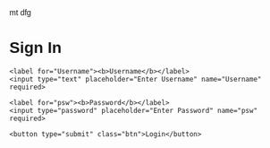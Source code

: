 mt dfg
<!DOCTYPE html>
<html>
<head>
  <title>DeuceData Sign In </title>
<meta name="viewport" content="width=device-width, initial-scale=1">
<style>
body, html {
  height: 100%;
  font-family: Arial, Helvetica, sans-serif;
}

form {
      position: absolute;
      top: 50%;
      left: 50%;
      transform: translate(100%, -59%);
    }

* {
  box-sizing: border-box;
}

.bg-img {
  /* The image used */
  background-image: url(logodeucedata.png);

  min-height: 100%;

  /* Center and scale the image nicely */
  background-position: center;
  background-repeat: no-repeat;
  background-size: cover;
  position: relative;
}

/* Add styles to the form container */
.container {
  position: absolute;
  right: 0;
  margin: 20px;
  max-width: 300px;
  padding: 16px;
  background-color: white;
}

/* Full-width input fields */
input[type=text], input[type=password] {
  width: 100%;
  padding: 15px;
  margin: 5px 0 22px 0;
  border: none;
  background: #f1f1f1;
}

input[type=text]:focus, input[type=password]:focus {
  background-color: #ddd;
  outline: none;
}

/* Set a style for the submit button */
.btn {
  background-color: #04AA6D;
  color: white;
  padding: 16px 20px;
  border: none;
  cursor: pointer;
  width: 100%;
  opacity: 0.9;
}

.btn:hover {
  opacity: 0.8;
}
</style>
</head>
<body>

<div class="bg-img">
  <form action="/action_page.php" class="container">
    <h1>Sign In</h1>

    <label for="Username"><b>Username</b></label>
    <input type="text" placeholder="Enter Username" name="Username" required>

    <label for="psw"><b>Password</b></label>
    <input type="password" placeholder="Enter Password" name="psw" required>

    <button type="submit" class="btn">Login</button>
  </form>
</div>
</body>
</html>
